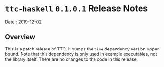 # `ttc-haskell` `0.1.0.1` Release Notes

Date
: 2019-12-02

## Overview

This is a patch release of TTC.  It bumps the `time` dependency version upper
bound.  Note that this dependency is only used in example executables, not the
library itself.  There are no changes to the code in this release.
